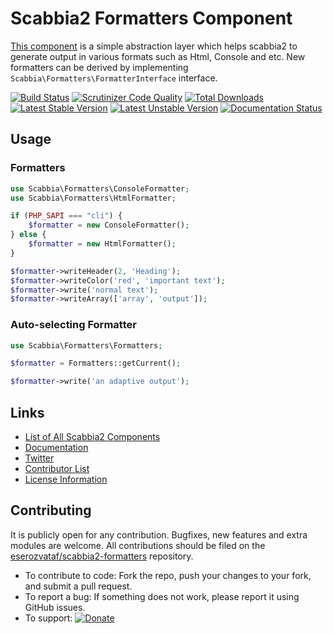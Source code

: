 # Scabbia2 Formatters Component

[This component](https://github.com/eserozvataf/scabbia2-formatters) is a simple abstraction layer which helps scabbia2 to generate output in various formats such as Html, Console and etc. New formatters can be derived by implementing `Scabbia\Formatters\FormatterInterface` interface.

[![Build Status](https://travis-ci.org/eserozvataf/scabbia2-formatters.png?branch=master)](https://travis-ci.org/eserozvataf/scabbia2-formatters)
[![Scrutinizer Code Quality](https://scrutinizer-ci.com/g/eserozvataf/scabbia2-formatters/badges/quality-score.png?b=master)](https://scrutinizer-ci.com/g/eserozvataf/scabbia2-formatters/?branch=master)
[![Total Downloads](https://poser.pugx.org/eserozvataf/scabbia2-formatters/downloads.png)](https://packagist.org/packages/eserozvataf/scabbia2-formatters)
[![Latest Stable Version](https://poser.pugx.org/eserozvataf/scabbia2-formatters/v/stable)](https://packagist.org/packages/eserozvataf/scabbia2-formatters)
[![Latest Unstable Version](https://poser.pugx.org/eserozvataf/scabbia2-formatters/v/unstable)](https://packagist.org/packages/eserozvataf/scabbia2-formatters)
[![Documentation Status](https://readthedocs.org/projects/scabbia2-documentation/badge/?version=latest)](https://readthedocs.org/projects/scabbia2-documentation)

## Usage

### Formatters

```php
use Scabbia\Formatters\ConsoleFormatter;
use Scabbia\Formatters\HtmlFormatter;

if (PHP_SAPI === "cli") {
    $formatter = new ConsoleFormatter();
} else {
    $formatter = new HtmlFormatter();
}

$formatter->writeHeader(2, 'Heading');
$formatter->writeColor('red', 'important text');
$formatter->write('normal text');
$formatter->writeArray(['array', 'output']);
```

### Auto-selecting Formatter

```php
use Scabbia\Formatters\Formatters;

$formatter = Formatters::getCurrent();

$formatter->write('an adaptive output');
```

## Links
- [List of All Scabbia2 Components](https://github.com/eserozvataf/scabbia2)
- [Documentation](https://readthedocs.org/projects/scabbia2-documentation)
- [Twitter](https://twitter.com/eserozvataf)
- [Contributor List](contributors.md)
- [License Information](LICENSE)


## Contributing
It is publicly open for any contribution. Bugfixes, new features and extra modules are welcome. All contributions should be filed on the [eserozvataf/scabbia2-formatters](https://github.com/eserozvataf/scabbia2-formatters) repository.

* To contribute to code: Fork the repo, push your changes to your fork, and submit a pull request.
* To report a bug: If something does not work, please report it using GitHub issues.
* To support: [![Donate](https://img.shields.io/gratipay/eserozvataf.svg)](https://gratipay.com/eserozvataf/)
